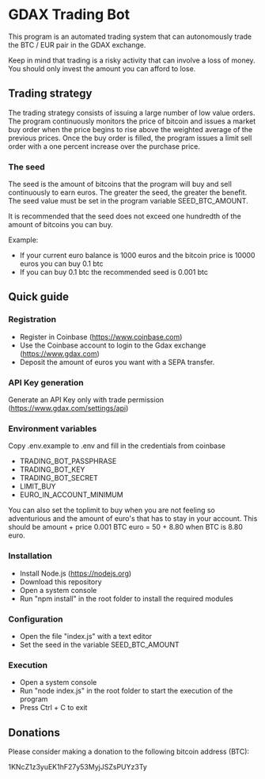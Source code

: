 # GDAX Trading Bot

This program is an automated trading system that can autonomously trade the BTC / EUR pair in the GDAX exchange. 

Keep in mind that trading is a risky activity that can involve a loss of money. You should only invest the amount you can afford to lose.

## Trading strategy

The trading strategy consists of issuing a large number of low value orders. The program continuously monitors the price of bitcoin and issues a market buy order when the price begins to rise above the weighted average of the previous prices. Once the buy order is filled, the program issues a limit sell order with a one percent increase over the purchase price.

### The seed

The seed is the amount of bitcoins that the program will buy and sell continuously to earn euros. The greater the seed, the greater the benefit. The seed value must be set in the program variable SEED_BTC_AMOUNT.

It is recommended that the seed does not exceed one hundredth of the amount of bitcoins you can buy.

Example:

- If your current euro balance is 1000 euros and the bitcoin price is 10000 euros you can buy 0.1 btc
- If you can buy 0.1 btc the recommended seed is 0.001 btc

## Quick guide

### Registration

- Register in Coinbase (https://www.coinbase.com)
- Use the Coinbase account to login to the Gdax exchange (https://www.gdax.com)
- Deposit the amount of euros you want with a SEPA transfer.

### API Key generation

Generate an API Key only with trade permission (https://www.gdax.com/settings/api)

### Environment variables

Copy .env.example to .env and fill in the credentials from coinbase

- TRADING_BOT_PASSPHRASE
- TRADING_BOT_KEY
- TRADING_BOT_SECRET
- LIMIT_BUY
- EURO_IN_ACCOUNT_MINIMUM

You can also set the toplimit to buy when you are not feeling so adventurious and the amount of euro's that has to stay
in your account. This should be amount + price 0.001 BTC euro = 50 + 8.80 when BTC is 8.80 euro.

### Installation

- Install Node.js (https://nodejs.org)
- Download this repository
- Open a system console
- Run "npm install" in the root folder to install the required modules

### Configuration

- Open the file "index.js" with a text editor
- Set the seed in the variable SEED_BTC_AMOUNT

### Execution

- Open a system console
- Run "node index.js" in the root folder to start the execution of the program
- Press Ctrl + C to exit 

## Donations

Please consider making a donation to the following bitcoin address (BTC):

1KNcZ1z3yuEK1hF27y53MyjJSZsPUYz3Ty
